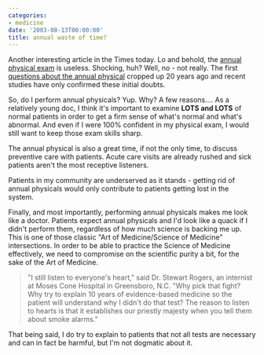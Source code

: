 ```yaml
---
categories:
- medicine
date: '2003-08-13T00:00:00'
title: annual waste of time?
---
```



Another interesting article in the Times today. Lo and behold, the [annual physical exam](http://www.nytimes.com/2003/08/12/health/12PHYS.html) is useless. Shocking, huh? Well, no - not really. The first [questions about the annual physical](http://www.ncbi.nlm.nih.gov/entrez/query.fcgi?db=PubMed&amp;cmd=Retrieve&amp;list_uids=7030166&amp;dopt=Citation) cropped up 20 years ago and recent studies have only confirmed these initial doubts.

So, do I perform annual physicals? Yup. Why? A few reasons.... As a relatively young doc, I think it's important to examine **LOTS and LOTS** of normal patients in order to get a firm sense of what's normal and what's abnormal. And even if I were 100% confident in my physical exam, I would still want to keep those exam skills sharp.

The annual physical is also a great time, if not the only time, to discuss preventive care with patients. Acute care visits are already rushed and sick patients aren't the most receptive listeners.

Patients in my community are underserved as it stands - getting rid of annual physicals would only contribute to patients getting lost in the system.

Finally, and most importantly, performing annual physicals makes me look like a doctor. Patients expect annual physicals and I'd look like a quack if I didn't perform them, regardless of how much science is backing me up. This is one of those classic "Art of Medicine/Science of Medicine" intersections. In order to be able to practice the Science of Medicine effectively, we need to compromise on the scientific purity a bit, for the sake of the Art of Medicine.

>"I still listen to everyone's heart," said Dr. Stewart Rogers, an internist at Moses Cone Hospital in Greensboro, N.C. "Why pick that fight? Why try to explain 10 years of evidence-based medicine so the patient will understand why I didn't do that test? The reason to listen to hearts is that it establishes our priestly majesty when you tell them about smoke alarms."

That being said, I do try to explain to patients that not all tests are necessary and can in fact be harmful, but I'm not dogmatic about it.
